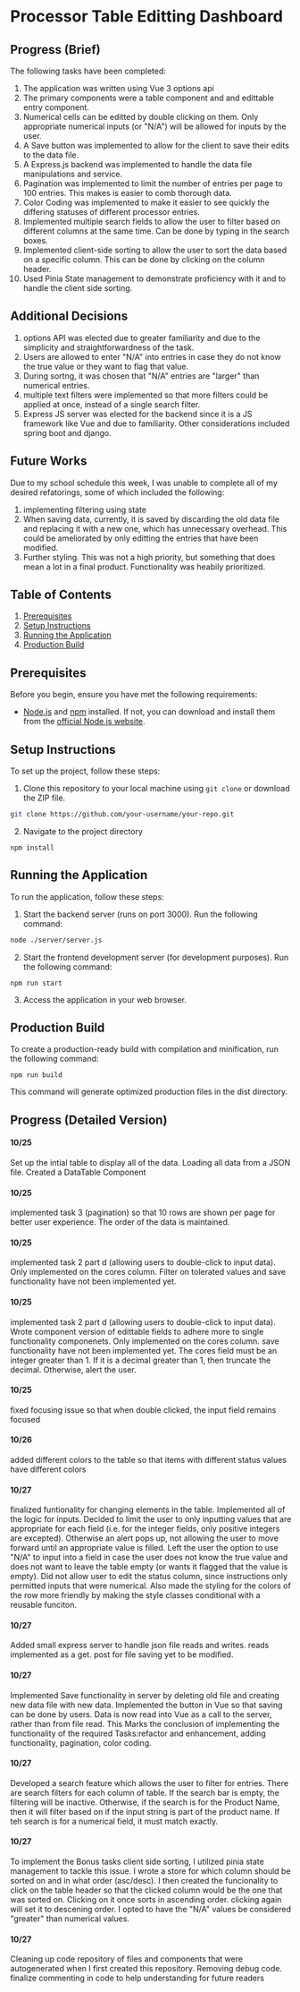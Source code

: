 # Processor Table Editting Dashboard

## Progress (Brief)
The following tasks have been completed:

1. The application was written using Vue 3 options api
2. The primary components were a table component and and edittable entry component. 
3. Numerical cells can be editted by double clicking on them. Only appropriate numerical inputs (or "N/A") will be allowed for inputs by the user.
4. A Save button was implemented to allow for the client to save their edits to the data file.
5. A Express.js backend was implemented to handle the data file manipulations and service.
6. Pagination was implemented to limit the number of entries per page to 100 entries. This makes is easier to comb thorough data.
7. Color Coding was implemented to make it easier to see quickly the differing statuses of different processor entries.
8. Implemented multiple search fields to allow the user to filter based on different columns at the same time. Can be done by typing in the search boxes.
9. Implemented client-side sorting to allow the user to sort the data based on a specific column. This can be done by clicking on the column header.
10. Used Pinia State management to demonstrate proficiency with it and to handle the client side sorting.

## Additional Decisions
1. options API was elected due to greater familiarity and due to the simplicity and straightforwardness of the task.
2. Users are allowed to enter "N/A" into entries in case they do not know the true value or they want to flag that value.
3. During sortng, it was chosen that "N/A" entries are "larger" than numerical entries.
4. multiple text filters were implemented so that more filters could be applied at once, instead of a single search filter.
5. Express JS server was elected for the backend since it is a JS framework like Vue and due to familiarity. Other considerations included spring boot and django.

## Future Works
Due to my school schedule this week, I was unable to complete all of my desired refatorings, some of which included the following:

1. implementing filtering using state
2. When saving data, currently, it is saved by discarding the old data file and replacing it with a new one, which has unnecessary overhead. This could be ameliorated by only editting the entries that have been modified.
3. Further styling. This was not a high priority, but something that does mean a lot in a final product. Functionality was heabily prioritized.

## Table of Contents

1. [Prerequisites](#prerequisites)
2. [Setup Instructions](#setup-instructions)
3. [Running the Application](#running-the-application)
4. [Production Build](#production-build)

## Prerequisites

Before you begin, ensure you have met the following requirements:

- [Node.js](https://nodejs.org/) and [npm](https://www.npmjs.com/) installed. If not, you can download and install them from the [official Node.js website](https://nodejs.org/).

## Setup Instructions

To set up the project, follow these steps:

1. Clone this repository to your local machine using `git clone` or download the ZIP file.

```bash
git clone https://github.com/your-username/your-repo.git
```
2. Navigate to the project directory
```
npm install
```

## Running the Application

To run the application, follow these steps:

1. Start the backend server (runs on port 3000). Run the following command:
```bash
node ./server/server.js
```
2. Start the frontend development server (for development purposes). Run the following command:
```
npm run start
```
3. Access the application in your web browser.

## Production Build

To create a production-ready build with compilation and minification, run the following command:
```
npm run build
```
This command will generate optimized production files in the dist directory.


## Progress (Detailed Version)

#### 10/25
 Set up the intial table to display all of the data. Loading all data from a JSON file. Created a DataTable Component

#### 10/25
 implemented task 3 (pagination) so that 10 rows are shown per page for better user experience. The order of the data is maintained.
 
#### 10/25
 implemented task 2 part d (allowing users to double-click to input data). Only implemented on the cores column. Filter on tolerated values and save functionality have not been implemented yet.

#### 10/25
 implemented task 2 part d (allowing users to double-click to input data). Wrote component version of edittable fields to adhere more to single functionality componenets. Only implemented on the cores column. save functionality have not been implemented yet. The cores field must be an integer greater than 1. If it is a decimal greater than 1, then truncate the decimal. Otherwise, alert the user.

 #### 10/25
fixed focusing issue so that when double clicked, the input field remains focused

#### 10/26
added different colors to the table so that items with different status values have different colors

#### 10/27
finalized funtionality for changing elements in the table. Implemented all of the logic for inputs. Decided to limit the user to only inputting values that are appropriate for each field (i.e. for the integer fields, only positive integers are excepted). Otherwise an alert pops up, not allowing the user to move forward until an appropriate value is filled.
Left the user the option to use "N/A" to input into a field in case the user does not know the true value and does not want to leave the table empty (or wants it flagged that the value is empty).
Did not allow user to edit the status column, since instructions only permitted inputs that were numerical.
Also made the styling for the colors of the row more friendly by making the style classes conditional with a reusable funciton.

#### 10/27
Added small express server to handle json file reads and writes. reads implemented as a get. post for file saving yet to be modified.


#### 10/27
Implemented Save functionality in server by deleting old file and creating new data file with new data. Implemented the button in Vue so that saving can be done by users. Data is now read into Vue as a call to the server, rather than from file read.
This Marks the conclusion of implementing the functionality of the required Tasks:refactor and enhancement, adding functionality, pagination, color coding.


#### 10/27
Developed a search feature which allows the user to filter for entries. There are search filters for each column of table. If the search bar is empty, the filtering will be inactive. Otherwise, if the search is for the Product Name, then it will filter based on if the input string is part of the product name. If teh search is for a numerical field, it must match exactly.


#### 10/27
To implement the Bonus tasks client side sorting, I utilized pinia state management to tackle this issue. I wrote a store for which column should be sorted on and in what order (asc/desc). I then created the funcionality to click on the table header so that the clicked column would be the one that was sorted on. Clicking on it once sorts in ascending order. clicking again will set it to descening order. I opted to have the "N/A" values be considered "greater" than numerical values.


#### 10/27
Cleaning up code repository of files and components that were autogenerated when I first created this repository.
Removing debug code.
finalize commenting in code to help understanding for future readers